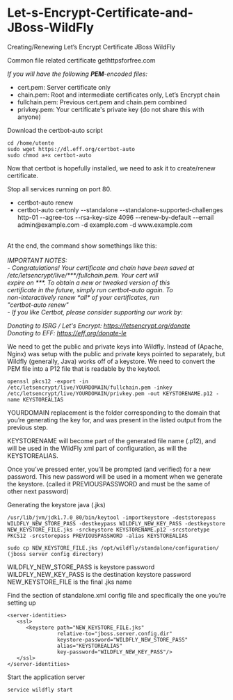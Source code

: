 # Let-s-Encrypt-Certificate-and-JBoss-WildFly

Creating/Renewing Let’s Encrypt Certificate JBoss WildFly

Common file related certificate gethttpsforfree.com

<i>If you will have the following <b>PEM</b>-encoded files:</i>

- cert.pem:   Server certificate only
- chain.pem:   Root and intermediate certificates only, Let’s Encrypt chain
- fullchain.pem:   Previous cert.pem and chain.pem combined
- privkey.pem:   Your certificate's private key (do not share this with anyone)

Download the certbot-auto script

```
cd /home/utente
sudo wget https://dl.eff.org/certbot-auto
sudo chmod a+x certbot-auto
```

Now that certbot is hopefully installed, we need to ask it to create/renew certificate.

Stop all services running on port 80.

<ul>
	<li>certbot-auto renew</li>
	<li>certbot-auto certonly --standalone --standalone-supported-challenges http-01 --agree-tos --rsa-key-size 4096 --renew-by-default --email admin@example.com -d example.com -d www.example.com</li>
</ul>

<br>
At the end, the command show somethings like this:
<br><br>
<i>
IMPORTANT NOTES:<br>
 - Congratulations! Your certificate and chain have been saved at<br>
   /etc/letsencrypt/live/***/fullchain.pem. Your cert will<br>
   expire on ***. To obtain a new or tweaked version of this<br>
   certificate in the future, simply run certbot-auto again. To<br>
   non-interactively renew *all* of your certificates, run<br>
   "certbot-auto renew"<br>
 - If you like Certbot, please consider supporting our work by:<br>

   Donating to ISRG / Let's Encrypt:   https://letsencrypt.org/donate<br>
   Donating to EFF:                    https://eff.org/donate-le
</i>
<br>

We need to get the public and private keys into Wildfly. Instead of (Apache, Nginx) was setup with the public and private keys pointed to separately, but Wildfly (generally, Java) works off of a keystore.
We need to convert the PEM file into a P12 file that is readable by the keytool.

```
openssl pkcs12 -export -in /etc/letsencrypt/live/YOURDOMAIN/fullchain.pem -inkey /etc/letsencrypt/live/YOURDOMAIN/privkey.pem -out KEYSTORENAME.p12 -name KEYSTOREALIAS
```

YOURDOMAIN replacement is the folder corresponding to the domain that you’re generating the key for, and was present in the listed output from the previous step. 

KEYSTORENAME will become part of the generated file name (.p12), and will be used in the WildFly xml part of configuration, 
as will the KEYSTOREALIAS. 

Once you’ve pressed enter, you’ll be prompted (and verified) for a new password. 
This new password will be used in a moment when we generate the keystore.  (called it PREVIOUSPASSWORD and must be the same of other next password)


Generating the keystore java (.jks)

```
/usr/lib/jvm/jdk1.7.0_80/bin/keytool -importkeystore -deststorepass WILDFLY_NEW_STORE_PASS -destkeypass WILDFLY_NEW_KEY_PASS -destkeystore NEW_KEYSTORE_FILE.jks -srckeystore KEYSTORENAME.p12 -srcstoretype PKCS12 -srcstorepass PREVIOUSPASSWORD -alias KEYSTOREALIAS
```

```
sudo cp NEW_KEYSTORE_FILE.jks /opt/wildfly/standalone/configuration/ (jboss server config directory)
```

WILDFLY_NEW_STORE_PASS is keystore password <br>
WILDFLY_NEW_KEY_PASS   is the destination keystore password <br>
NEW_KEYSTORE_FILE      is the final .jks name <br>


Find the <security-realms> section of standalone.xml config file and specifically the one you’re setting up

```
<server-identities>
   <ssl>
      <keystore path="NEW_KEYSTORE_FILE.jks" 
                relative-to="jboss.server.config.dir" 
                keystore-password="WILDFLY_NEW_STORE_PASS" 
                alias="KEYSTOREALIAS" 
                key-password="WILDFLY_NEW_KEY_PASS"/>
   </ssl>
</server-identities>
```

Start the application server

```
service wildfly start
```
